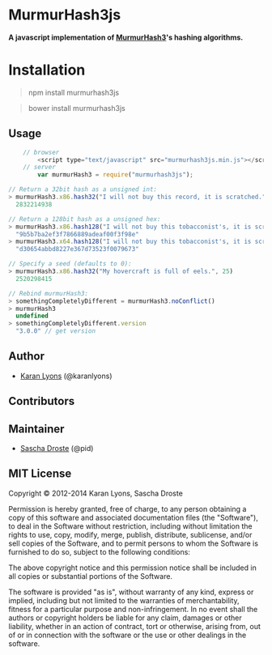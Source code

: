 # MurmurHash3js
**A javascript implementation of [MurmurHash3](http://code.google.com/p/smhasher/source/browse/trunk/MurmurHash3.cpp?spec=svn145&r=144)'s hashing algorithms.**

# Installation
> npm install murmurhash3js

> bower install murmurhash3js

## Usage
```javascript
    // browser
        <script type="text/javascript" src="murmurhash3js.min.js"></script>
    // server
        var murmurHash3 = require("murmurhash3js");
```

```javascript
// Return a 32bit hash as a unsigned int:
> murmurHash3.x86.hash32("I will not buy this record, it is scratched.")
  2832214938

// Return a 128bit hash as a unsigned hex:
> murmurHash3.x86.hash128("I will not buy this tobacconist's, it is scratched.")
  "9b5b7ba2ef3f7866889adeaf00f3f98e"
> murmurHash3.x64.hash128("I will not buy this tobacconist's, it is scratched.")
  "d30654abbd8227e367d73523f0079673"

// Specify a seed (defaults to 0):
> murmurHash3.x86.hash32("My hovercraft is full of eels.", 25)
  2520298415

// Rebind murmurHash3:
> somethingCompletelyDifferent = murmurHash3.noConflict()
> murmurHash3
  undefined
> somethingCompletelyDifferent.version
  "3.0.0" // get version
```

## Author

* [Karan Lyons](https://github.com/karanlyons/) (@karanlyons)

## Contributors
## Maintainer

* [Sascha Droste](https://github.com/pid/) (@pid)

## MIT License

Copyright © 2012-2014 Karan Lyons, Sascha Droste

Permission is hereby granted, free of charge, to any person obtaining a copy of this software and associated documentation files (the "Software"), to deal in the Software without restriction, including without limitation the rights to use, copy, modify, merge, publish, distribute, sublicense, and/or sell copies of the Software, and to permit persons to whom the Software is furnished to do so, subject to the following conditions:

The above copyright notice and this permission notice shall be included in all copies or substantial portions of the Software.

The software is provided "as is", without warranty of any kind, express or implied, including but not limited to the warranties of merchantability, fitness for a particular purpose and non-infringement. In no event shall the authors or copyright holders be liable for any claim, damages or other liability, whether in an action of contract, tort or otherwise, arising from, out of or in connection with the software or the use or other dealings in the software.

